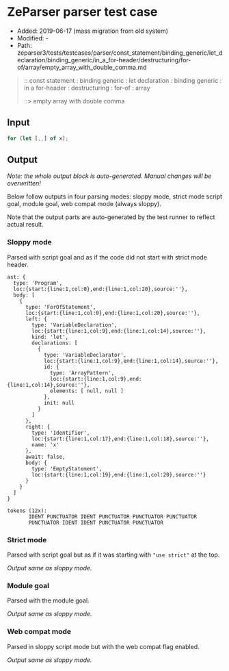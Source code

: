 # ZeParser parser test case

- Added: 2019-06-17 (mass migration from old system)
- Modified: -
- Path: zeparser3/tests/testcases/parser/const_statement/binding_generic/let_declaration/binding_generic/in_a_for-header/destructuring/for-of/array/empty_array_with_double_comma.md

> :: const statement : binding generic : let declaration : binding generic : in a for-header : destructuring : for-of : array
>
> ::> empty array with double comma

## Input

`````js
for (let [,,] of x);
`````

## Output

_Note: the whole output block is auto-generated. Manual changes will be overwritten!_

Below follow outputs in four parsing modes: sloppy mode, strict mode script goal, module goal, web compat mode (always sloppy).

Note that the output parts are auto-generated by the test runner to reflect actual result.

### Sloppy mode

Parsed with script goal and as if the code did not start with strict mode header.

`````
ast: {
  type: 'Program',
  loc:{start:{line:1,col:0},end:{line:1,col:20},source:''},
  body: [
    {
      type: 'ForOfStatement',
      loc:{start:{line:1,col:0},end:{line:1,col:20},source:''},
      left: {
        type: 'VariableDeclaration',
        loc:{start:{line:1,col:9},end:{line:1,col:14},source:''},
        kind: 'let',
        declarations: [
          {
            type: 'VariableDeclarator',
            loc:{start:{line:1,col:9},end:{line:1,col:14},source:''},
            id: {
              type: 'ArrayPattern',
              loc:{start:{line:1,col:9},end:{line:1,col:14},source:''},
              elements: [ null, null ]
            },
            init: null
          }
        ]
      },
      right: {
        type: 'Identifier',
        loc:{start:{line:1,col:17},end:{line:1,col:18},source:''},
        name: 'x'
      },
      await: false,
      body: {
        type: 'EmptyStatement',
        loc:{start:{line:1,col:19},end:{line:1,col:20},source:''}
      }
    }
  ]
}

tokens (12x):
       IDENT PUNCTUATOR IDENT PUNCTUATOR PUNCTUATOR PUNCTUATOR
       PUNCTUATOR IDENT IDENT PUNCTUATOR PUNCTUATOR
`````

### Strict mode

Parsed with script goal but as if it was starting with `"use strict"` at the top.

_Output same as sloppy mode._

### Module goal

Parsed with the module goal.

_Output same as sloppy mode._

### Web compat mode

Parsed in sloppy script mode but with the web compat flag enabled.

_Output same as sloppy mode._
